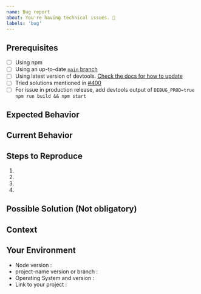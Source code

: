 ```yaml
---
name: Bug report
about: You're having technical issues. 🐞
labels: 'bug'
---
```


<!-- Please use the following issue template or your issue will be closed -->

## Prerequisites

<!-- If the following boxes are not ALL checked, your issue is likely to be closed -->

-   [ ] Using npm
-   [ ] Using an up-to-date [`main` branch](https://github.com/project-name/project-name/tree/main)
-   [ ] Using latest version of devtools. [Check the docs for how to update](https://project-name.com/docs/dev-tools/)
-   [ ] Tried solutions mentioned in [#400](https://github.com/project-name/project-name/issues/400)
-   [ ] For issue in production release, add devtools output of `DEBUG_PROD=true npm run build && npm start`

## Expected Behavior

<!--- What should have happened? -->

## Current Behavior

<!--- What went wrong? -->

## Steps to Reproduce

<!-- Add relevant code and/or a live example -->
<!-- Add stack traces -->

1.

2.

3.

4.

## Possible Solution (Not obligatory)

<!--- Suggest a reason for the bug or how to fix it. -->

## Context

<!--- How has this issue affected you? What are you trying to accomplish? -->
<!--- Did you make any changes to the boilerplate after cloning it? -->
<!--- Providing context helps us come up with a solution that is most useful in the real world -->

## Your Environment

<!--- Include as many relevant details about the environment you experienced the bug in -->

-   Node version :
-   project-name version or branch :
-   Operating System and version :
-   Link to your project :

<!---
❗️❗️ Also, please consider donating (https://opencollective.com/project-name) ❗️❗️

Donations will ensure the following:

🔨 Long term maintenance of the project
🛣 Progress on the roadmap
🐛 Quick responses to bug reports and help requests
 -->
